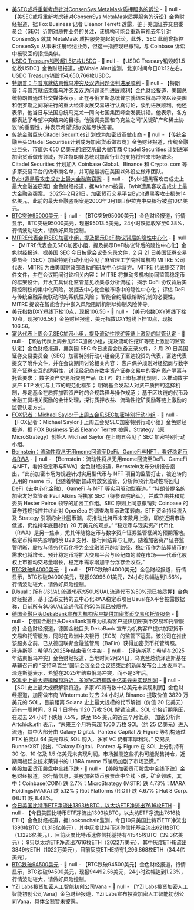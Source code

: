 - [美SEC或将重新考虑针对ConsenSys MetaMask质押服务的诉讼](https://x.com/EleanorTerrett/status/1894080927904444778) - 📰 null - 【美SEC或将重新考虑针对ConsenSys MetaMask质押服务的诉讼】金色财经报道，据 Fox Business 记者 Eleanor Terrett 透露，鉴于美国证券交易委员会（SEC）近期对质押业务的关注，该机构可能会重新审视去年针对 ConsenSys 就其 MetaMask 质押服务提起的诉讼。此外，SEC 此前曾指控 ConsenSys 从事未注册经纪业务，但这一指控现已撤销，与 Coinbase 诉讼中被驳回的指控类似。
- [USDC Treasury销毁超1.5亿枚USDC](https://x.com/whale_alert/status/1894072930805440651) - 📰 null - 【USDC Treasury销毁超1.5亿枚USDC】金色财经报道，据Whale Alert监测，北京时间今日01:12左右，USDC Treasury销毁154,650,766枚USDC。
- [特朗普：与普京就结束俄乌冲突及双边问题谈判进展顺利](https://www.cls.cn/detail/1952667) - 📰 null - 【特朗普：与普京就结束俄乌冲突及双边问题谈判进展顺利】金色财经报道，美国总统特朗普通过社交媒体表示，正在与俄罗斯总统普京就结束俄乌冲突以及美国和俄罗斯之间将进行的重大经济发展交易进行认真讨论，谈判进展顺利。他还表示，他当日与法国总统马克龙一同向七国集团峰会发表讲话。他表示，各方都表达了希望冲突结束的目标。他强调美国和乌克兰之间“关键矿产和稀土协议”的重要性，并表示希望该协议能尽快签署。
- [传统金融巨头Citadel Securities计划成为加密货币做市商](https://www.bloomberg.com/news/articles/2025-02-24/crypto-citadel-securities-plans-to-trade-digital-coins-on-exchanges?utm_campaign=socialflow-organic&utm_medium=social&utm_source=twitter&utm_content=crypto) - 📰 null - 【传统金融巨头Citadel Securities计划成为加密货币做市商】金色财经报道，传统金融业巨头，市值达 650 亿美元的纽交所最大做市商 Citadel Securities 计划进军加密货币做市领域，押注特朗普总统对加密行业的支持将带来市场繁荣。 
Citadel Securities 计划加入 Coinbase Global、Binance 和 Crypto. com 等多家交易平台的做市商名单，并可能最初在美国以外设立做市团队。
- [Bybit遭黑客攻击成史上最大金融盗窃案](https://x.com/arkham/status/1894073867389321364) - 📰 null - 【Bybit遭黑客攻击成史上最大金融盗窃案】金色财经报道，据Arkham披露，Bybit遭黑客攻击成史上最大金融盗窃案。 
2025年2月21日，加密货币交易平台Bybit遭黑客攻击损失14亿美元，此前的最大金融盗窃案是2003年3月18日伊拉克中央银行被盗10亿美元。
- [BTC突破95000美元]() - 📰 null - 【BTC突破95000美元】金色财经报道，行情显示，BTC突破95000美元，现报95013.5美元，24小时跌幅收窄至0.38%，行情波动较大，请做好风险控制。
- [MITRE代表会见SEC加密小组，提及揭示DeFi协议背后的隐性中心化](https://www.sec.gov/files/memo-mitre-corporation-022125.pdf) - 📰 null - 【MITRE代表会见SEC加密小组，提及揭示DeFi协议背后的隐性中心化】金色财经报道，据美国 SEC 今日披露会议备忘录文件，2 月 21 日美国证券交易委员会（SEC）加密特别行动小组会见了麻省理工学院附属机构 MITRE 公司代表，MITRE 为由美国财政部资助的研发中心运营方。MITRE 代表提交了附件文件，并在会议期间讨论相关内容： 
MITRE 将推动多机构协同监管稳定币的框架设计，开发工具优化监管意见收集与分析流程； 
揭示 DeFi 协议背后实际控制权的集中化风险，发掘去中心化金融市场中的隐性中心化； 
评估 DeFi 与传统金融系统联动时的系统性风险； 
智能合约层级熔断机制的必要性，MITRE 提议在智能合约中嵌入风险阻断机制以抑制风险传导。
- [美元指数DXY短线下挫10点，现报106.56]() - 📰 null - 【美元指数DXY短线下挫10点，现报106.56】金色财经报道，美元指数DXY短线下挫10点，现报106.56。
- [富达代表上周会见SEC加密小组，提及流动性挖矿等链上激励的监管认定](https://www.sec.gov/files/memo-fidelity-management-research-llc-022025.pdf) - 📰 null - 【富达代表上周会见SEC加密小组，提及流动性挖矿等链上激励的监管认定】金色财经报道，据美国 SEC 今日披露会议备忘录文件，2 月 20 日美国证券交易委员会（SEC）加密特别行动小组会见了富达投资的代表，富达代表提交了附件文件，并在会议期间讨论相关内容： 
客户保护规则对经纪商与数字资产证券交互的适用性，讨论经纪商在数字资产证券交易中的客户资产隔离与托管要求； 
数字资产交易所交易产品（ETP）的上市标准化规则，以推动数字资产 ETP 发行与上市的规范化框架； 
明确基金发起人对资产质押的选择机制，界定基金在质押加密资产时的合规路径与操作规范； 
基于区块链的代币及金融工具相关奖励的会计处理，探讨质押收益、流动性挖矿奖励等链上激励的监管认定方式。
- [FOX记者：Michael Saylor于上周五会见SEC加密特别行动小组](https://x.com/EleanorTerrett/status/1894057658568552925) - 📰 null - 【FOX记者：Michael Saylor于上周五会见SEC加密特别行动小组】金色财经报道，据 FOX Business 记者 Eleanor Terrett 披露，Strategy（原 MicroStrategy）创始人 Michael Saylor 在上周五会见了 SEC 加密特别行动小组。
- [Bernstein：流动性将从无用meme回流至DeFi、GameFi与NFT，看好稳定币与RWA](https://www.theblock.co/post/343044/bernstein-memecoins-defi-gaming-nfts) - 📰 null - 【Bernstein：流动性将从无用meme回流至DeFi、GameFi与NFT，看好稳定币与RWA】金色财经报道，Bernstein发布分析报告指出，“此前加密市场为规避针对实用型代币与 NFT 项目的监管打击，被迫转向无用的 meme 币，但随着特朗普政府放宽监管，分析师预计流动性将回归 DeFi（去中心化金融）、GameFi 与 NFT 等实用驱动型赛道。” 
“特朗普提名的加密友好监管者 Paul Atkins 将执掌 SEC（待参议院确认），并成立由共和党委员 Hester Peirce 领导的加密工作组。SEC 原则上同意撤销对 Coinbase 的证券违规指控并终止对 OpenSea 的调查均显示政策转向。ETF 资金持续流入及 Strategy 引领的企业囤币潮，将推动比特币未来数月上涨，即使近期市场低迷，仍维持年底目标价 20 万美元的观点。” 
“稳定币与现实资产代币化（RWA）是另一焦点，尤其伴随稳定币与数字资产证券监管框架的预期落地。稳定币将率先影响跨境 B2B 支付、银行间结算与汇款。随着加密资产证券监管明晰，股权与债务代币化将为企业融资开辟新路径，稳定币作为结算货币的需求也将增长。预计稳定币将扩大交易平台与经纪商的潜在市场——代币化股权上市推动交易量增长，稳定币需求增加平台浮存金收益。”
- [BTC跌破94000美元]() - 📰 null - 【BTC跌破94000美元】金色财经报道，行情显示，BTC跌破94000美元，现报93996.01美元，24小时跌幅达到1.56%，行情波动较大，请做好风险控制。
- [Usual：所有$USUAL流通代币的50%现已被质押](https://x.com/usualmoney/status/1894040342355398987) - 📰 null - 【Usual：所有$USUAL流通代币的50%现已被质押】金色财经报道，基于法币支持的去中心化RWA稳定币项目Usual在X平台披露数据称，目前所有$USUAL流通代币的50%现已被质押。
- [德国金融巨头DekaBank宣布为机构客户提供加密货币交易和托管服务](https://www.coindesk.com/markets/2025/02/24/dekabank-rolls-out-crypto-trading-custody-services-for-institutions-bloomberg?utm_source=twitter&utm_medium=social&utm_campaign=coindesk_main&utm_content=editorial&utm_term=organic) - 📰 null - 【德国金融巨头DekaBank宣布为机构客户提供加密货币交易和托管服务】金色财经报道，德国金融巨头 DekaBank 宣布为机构客户提供加密货币交易和托管服务，同时在欧洲中央银行（ECB）的监管下运营。该公司在推出该服务之前，已从德国联邦金融监管局（BaFin）获得加密货币托管牌照。
- [泽连斯基：希望在2025年结束俄乌冲突](https://flash.jin10.com/detail/20250224234336738800) - 📰 null - 【泽连斯基：希望在2025年结束俄乌冲突】金色财经报道，当地时间2月24日，乌克兰总统泽连斯基在基辅召开的 “支持乌克兰”国际会议全会会议结束后的新闻发布会上发表声明。泽连斯基表示，希望在2025年结束俄乌冲突，而不是3年后。
- [SOL史上最大规模解锁将近，多家VC持有数十亿美元未实现利润](https://cointelegraph.com/news/wintermute-withdraws-38-m-sol-binance-ahead-2-b-solana-unlock) - 📰 null - 【SOL史上最大规模解锁将近，多家VC持有数十亿美元未实现利润】金色财经报道，加密做市商 Wintermute 过去 24 小时从 Binance 提取价值 3820 万美元的 SOL，目前距离 Solana 史上最大规模的代币解锁（价值 20 亿美元）还有一周时间，3 月 1 日将有 1120 万枚 SOL 解锁流通。SOL 价格近期承压，在过去 24 小时下跌超 7.5%，跌至 155 美元的近三个月低点。 
加密分析师 Artchick.eth 表示，“未来三个月将有超 1500 万枚 SOL（约 25 亿美元）进入流通，其中大部分由 Galaxy Digital、Pantera Capital 及 Figure 等机构通过 FTX 拍卖以 64 美元每枚 SOL 购入，多家 VC 仍有丰厚利润。” 
交易员 RunnerXBT 指出，“Galaxy Digital、Pantera 与 Figure 在 SOL 上分别持有 30 亿、10 亿及 1.5 亿美元未实现利润。市场推测这些机构可能抛售持仓，近期阿根廷总统米莱背书的 LIBRA meme 币骗局加剧了市场恐慌。”
- [美股加密货币股盘中全线下跌]() - 📰 null - 【美股加密货币股盘中全线下跌】金色财经报道，据行情信息，美股加密货币股票盘中全线下跌，矿企领跌，其中：Coinbase(COIN) 跌 2.7%；MicroStrategy (MSTR) 跌 4.73%；MARA Holdings(MARA) 跌 5.12%；Riot Platforms (RIOT) 跌 4.67%；Hut 8 Corp. (HUT) 跌 8.48%。
- [今日美国比特币ETF净流出1393枚BTC，以太坊ETF净流出7616枚ETH](https://x.com/lookonchain/status/1894044084538577094) - 📰 null - 【今日美国比特币ETF净流出1393枚BTC，以太坊ETF净流出7616枚ETH】金色财经报道，据Lookonchain监测，今日10只美国比特币ETF净流出1393枚BTC（1.318亿美元），其中灰度比特币迷你信托基金流出621枚BTC（1.1226亿美元），目前灰度比特币迷你信托基持有41545枚BTC（39.3亿美元）； 
9只以太坊ETF净流出7616枚ETH（2022万美元），其中灰度ETHE流出3849枚ETH（1022万美元），目前灰度ETHE持有1,296,868枚ETH（34.4亿美元）。
- [BTC跌破94500美元]() - 📰 null - 【BTC跌破94500美元】金色财经报道，行情显示，BTC跌破94500美元，现报94492.56美元，24小时跌幅达到1.23%，行情波动较大，请做好风险控制。
- [YZi Labs投资加密人工智能初创公司Vana](https://www.theblock.co/post/342999/yzi-labs-crypto-ai-vana-cz-joins-advisor) - 📰 null - 【YZi Labs投资加密人工智能初创公司Vana】金色财经报道，YZi Labs宣布投资加密人工智能初创公司Vana，具体金额暂未披露。
